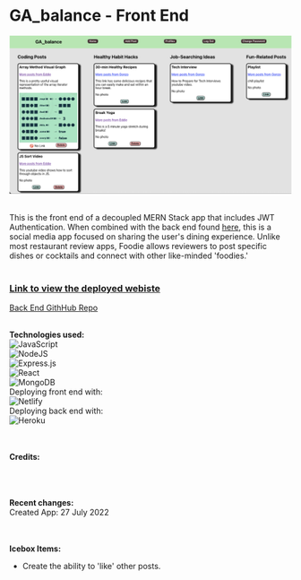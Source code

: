 # GA_balance - Front End

<img src="./public/GA_balance.png">
</br></br>


This is the front end of a decoupled MERN Stack app that includes JWT Authentication. When combined with the back end found [here](https://github.com/eagonzalez1/ga-balance-back-end), this is a social media app focused on sharing the user's dining experience. Unlike most restaurant review apps, Foodie allows reviewers to post specific dishes or cocktails and connect with other like-minded 'foodies.'
</br></br>

### [Link to view the deployed webiste](https://foodie-foodfrat.netlify.app/)

[Back End GithHub Repo](https://github.com/eagonzalez1/ga-balance-back-end)
</br></br>

__Technologies used:__
</br>
![JavaScript](https://img.shields.io/badge/javascript-%23323330.svg?style=for-the-badge&logo=javascript&logoColor=%23F7DF1E)
</br>
![NodeJS](https://img.shields.io/badge/node.js-6DA55F?style=for-the-badge&logo=node.js&logoColor=white)
</br>
![Express.js](https://img.shields.io/badge/express.js-%23404d59.svg?style=for-the-badge&logo=express&logoColor=%2361DAFB)
</br>
![React](https://img.shields.io/badge/react-%2320232a.svg?style=for-the-badge&logo=react&logoColor=%2361DAFB)
</br>
![MongoDB](https://img.shields.io/badge/MongoDB-%234ea94b.svg?style=for-the-badge&logo=mongodb&logoColor=white)
</br>
Deploying front end with:
</br>
![Netlify](https://img.shields.io/badge/netlify-%23000000.svg?style=for-the-badge&logo=netlify&logoColor=#00C7B7)
</br>
Deploying back end with:
</br>
![Heroku](https://img.shields.io/badge/heroku-%23430098.svg?style=for-the-badge&logo=heroku&logoColor=white)
</br>
</br></br>

__Credits:__</br>
</br>
</br></br>

__Recent changes:__</br>
Created App: 27 July 2022</br>
</br></br>

__Icebox Items:__
- Create the ability to 'like' other posts.
